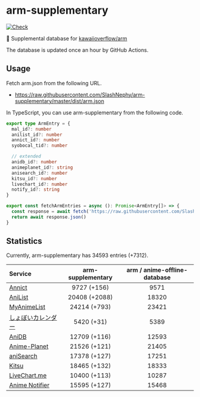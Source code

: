 # arm-supplementary

[![Check](https://github.com/SlashNephy/arm-supplementary/actions/workflows/check-node.yml/badge.svg)](https://github.com/SlashNephy/arm-supplementary/actions/workflows/check-node.yml)

💊 Supplemental database for [kawaiioverflow/arm](https://github.com/kawaiioverflow/arm)

The database is updated once an hour by GitHub Actions.

## Usage

Fetch arm.json from the following URL.

- https://raw.githubusercontent.com/SlashNephy/arm-supplementary/master/dist/arm.json

In TypeScript, you can use arm-supplementary from the following code.

```TypeScript
export type ArmEntry = {
  mal_id?: number
  anilist_id?: number
  annict_id?: number
  syobocal_tid?: number

  // extended
  anidb_id?: number
  animeplanet_id?: string
  anisearch_id?: number
  kitsu_id?: number
  livechart_id?: number
  notify_id?: string
}

export const fetchArmEntries = async (): Promise<ArmEntry[]> => {
  const response = await fetch('https://raw.githubusercontent.com/SlashNephy/arm-supplementary/master/dist/arm.json')
  return await response.json()
}
```

## Statistics

Currently, arm-supplementary has 34593 entries (+7312).

| Service                                     | arm-supplementary | arm / anime-offline-database |
| :------------------------------------------ | :---------------: | :--------------------------: |
| [Annict](https://annict.com)                |    9727 (+156)    |             9571             |
| [AniList](https://anilist.co)               |   20408 (+2088)   |            18320             |
| [MyAnimeList](https://myanimelist.net)      |   24214 (+793)    |            23421             |
| [しょぼいカレンダー](https://cal.syoboi.jp) |    5420 (+31)     |             5389             |
| [AniDB](https://anidb.net)                  |   12709 (+116)    |            12593             |
| [Anime-Planet](https://anime-planet.com)    |   21526 (+121)    |            21405             |
| [aniSearch](https://anisearch.com)          |   17378 (+127)    |            17251             |
| [Kitsu](https://kitsu.io)                   |   18465 (+132)    |            18333             |
| [LiveChart.me](https://livechart.me)        |   10400 (+113)    |            10287             |
| [Anime Notifier](https://notify.moe)        |   15595 (+127)    |            15468             |
